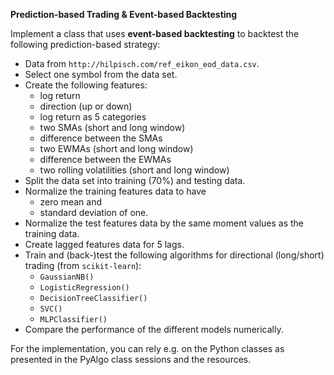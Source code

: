 **Prediction-based Trading & Event-based Backtesting**

Implement a class that uses **event-based backtesting** to backtest the following prediction-based strategy:

* Data from `http://hilpisch.com/ref_eikon_eod_data.csv`.
* Select one symbol from the data set.
* Create the following features:
    * log return
    * direction (up or down)
    * log return as 5 categories
    * two SMAs (short and long window)
    * difference between the SMAs
    * two EWMAs (short and long window)
    * difference between the EWMAs
    * two rolling volatilities (short and long window)
* Split the data set into training (70%) and testing data.
* Normalize the training features data to have
    * zero mean and
    * standard deviation of one.
* Normalize the test features data by the same moment values as the training data.
* Create lagged features data for 5 lags.
* Train and (back-)test the following algorithms for directional (long/short) trading (from `scikit-learn`):
    * `GaussianNB()`
    * `LogisticRegression()`
    * `DecisionTreeClassifier()`
    * `SVC()`
    * `MLPClassifier()`
* Compare the performance of the different models numerically.

For the implementation, you can rely e.g. on the Python classes as presented in the PyAlgo class sessions and the resources.
